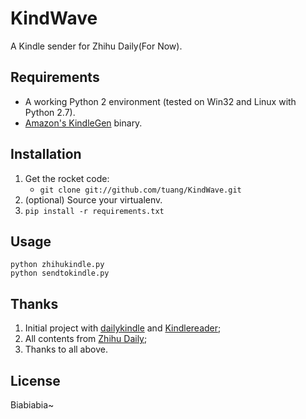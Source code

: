# KindWave

A Kindle sender for Zhihu Daily(For Now).


## Requirements

* A working Python 2 environment (tested on Win32 and Linux with Python 2.7).
* [Amazon's KindleGen](http://www.amazon.com/gp/feature.html?docId=1000234621)
  binary.

## Installation

1. Get the rocket code:
   * `git clone git://github.com/tuang/KindWave.git`
2. (optional) Source your virtualenv.
3. `pip install -r requirements.txt`

## Usage

    python zhihukindle.py
    python sendtokindle.py


## Thanks

1. Initial project with [dailykindle](https://github.com/pelletier/dailykindle/) and [Kindlereader](https://github.com/williamgateszhao/kindlereader); 
2. All contents from [Zhihu Daily](http://daily.zhihu.com/);
3. Thanks to all above.

## License

Biabiabia~

